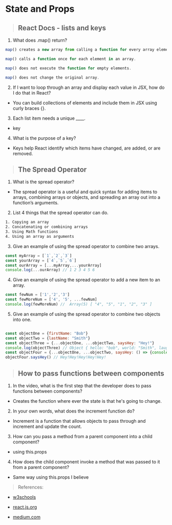 # **State and Props**

> ## React Docs - lists and keys

1. What does .map() return?

```js
map() creates a new array from calling a function for every array element.

map() calls a function once for each element in an array.

map() does not execute the function for empty elements.

map() does not change the original array.
```

2. If I want to loop through an array and display each value in JSX, how do I do that in React?

+ You can build collections of elements and include them in JSX using curly braces {}.

3. Each list item needs a unique ____.

+ key

4. What is the purpose of a key?

+ Keys help React identify which items have changed, are added, or are removed.

> ## The Spread Operator

1. What is the spread operator?

+ The spread operator is a useful and quick syntax for adding items to arrays, combining arrays or objects, and spreading an array out into a function’s arguments.

2. List 4 things that the spread operator can do.

```html
1. Copying an array
2. Concatenating or combining arrays
3. Using Math functions
4. Using an array as arguments
```

3. Give an example of using the spread operator to combine two arrays.

```js
const myArray = [`1`,`2`,`3`]
const yourArray = [`4`,`5`,`6`]
const ourArray = [...myArray,...yourArray]
console.log(...ourArray) // 1 2 3 4 5 6
```

4. Give an example of using the spread operator to add a new item to an array.

```js
const fewNum = ['1','2','3']
const fewMoreNum = ['4', '5', ...fewNum]
console.log(fewMoreNum) //  Array(5) [ "4", "5", "1", "2", "3" ]
```

5. Give an example of using the spread operator to combine two objects into one.

```js

const objectOne = {firstName: "Bob"}
const objectTwo = {lastName: "Smith"}
const objectThree = {...objectOne, ...objectTwo, saysHey: "Hey!"}
console.log(objectThree) // Object { hello: "bob", world: "Smith", laugh: "Hey!" }
const objectFour = {...objectOne, ...objectTwo, saysHey: () => {console.log("Hey!".repeat(5))}}
objectFour.saysHey() // Hey!Hey!Hey!Hey!Hey!
```

> ## How to pass functions between components

1. In the video, what is the first step that the developer does to pass functions between components?

+ Creates the function where ever the state is that he's going to change.

2. In your own words, what does the increment function do?

+ Increment is a function that allows objects to pass through and increment and update the count.

3. How can you pass a method from a parent component into a child component?

+  using this.props

4. How does the child component invoke a method that was passed to it from a parent component?

+ Same way using this.props I believe

> References:

- [w3schools](https://www.w3schools.com/jsref/jsref_map.asp)

- [react.js.org](https://reactjs.org/docs/lists-and-keys.html)

- [medium.com](https://medium.com/coding-at-dawn/how-to-use-the-spread-operator-in-javascript-b9e4a8b06fab)

